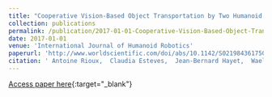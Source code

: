 ```yaml
---
title: "Cooperative Vision-Based Object Transportation by Two Humanoid Robots in a Cluttered Environment"
collection: publications
permalink: /publication/2017-01-01-Cooperative-Vision-Based-Object-Transportation-by-Two-Humanoid-Robots-in-a-Cluttered-Environment
date: 2017-01-01
venue: 'International Journal of Humanoid Robotics'
paperurl: 'http://www.worldscientific.com/doi/abs/10.1142/S0219843617500189'
citation: ' Antoine Rioux,  Claudia Esteves,  Jean-Bernard Hayet,  Wael Suleiman, &quot;Cooperative Vision-Based Object Transportation by Two Humanoid Robots in a Cluttered Environment.&quot; International Journal of Humanoid Robotics, 2017.'
---
```

[Access paper here](http://www.worldscientific.com/doi/abs/10.1142/S0219843617500189){:target="_blank"}
